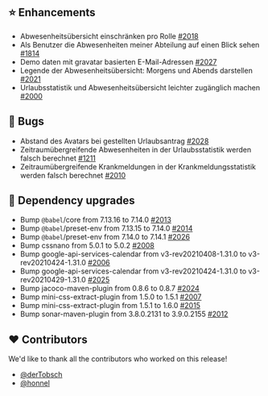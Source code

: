 ## ⭐ Enhancements

- Abwesenheitsübersicht einschränken pro Rolle [#2018](https://github.com/urlaubsverwaltung/urlaubsverwaltung/issues/2018)
- Als Benutzer die Abwesenheiten meiner Abteilung auf einen Blick sehen [#1814](https://github.com/urlaubsverwaltung/urlaubsverwaltung/issues/1814)
- Demo daten mit gravatar basierten E-Mail-Adressen [#2027](https://github.com/urlaubsverwaltung/urlaubsverwaltung/pull/2027)
- Legende der Abwesenheitsübersicht: Morgens und Abends darstellen [#2021](https://github.com/urlaubsverwaltung/urlaubsverwaltung/pull/2021)
- Urlaubsstatistik und Abwesenheitsübersicht leichter zugänglich machen [#2000](https://github.com/urlaubsverwaltung/urlaubsverwaltung/issues/2000)

## 🐞 Bugs

- Abstand des Avatars bei gestellten Urlaubsantrag [#2028](https://github.com/urlaubsverwaltung/urlaubsverwaltung/issues/2028)
- Zeitraumübergreifende Abwesenheiten in der Urlaubsstatistik werden falsch berechnet [#1211](https://github.com/urlaubsverwaltung/urlaubsverwaltung/issues/1211)
- Zeitraumübergreifende Krankmeldungen in der Krankmeldungsstatistik werden falsch berechnet [#2010](https://github.com/urlaubsverwaltung/urlaubsverwaltung/issues/2010)

## 🔨 Dependency upgrades

- Bump `@babel`/core from 7.13.16 to 7.14.0 [#2013](https://github.com/urlaubsverwaltung/urlaubsverwaltung/pull/2013)
- Bump `@babel`/preset-env from 7.13.15 to 7.14.0 [#2014](https://github.com/urlaubsverwaltung/urlaubsverwaltung/pull/2014)
- Bump `@babel`/preset-env from 7.14.0 to 7.14.1 [#2026](https://github.com/urlaubsverwaltung/urlaubsverwaltung/pull/2026)
- Bump cssnano from 5.0.1 to 5.0.2 [#2008](https://github.com/urlaubsverwaltung/urlaubsverwaltung/pull/2008)
- Bump google-api-services-calendar from v3-rev20210408-1.31.0 to v3-rev20210424-1.31.0 [#2006](https://github.com/urlaubsverwaltung/urlaubsverwaltung/pull/2006)
- Bump google-api-services-calendar from v3-rev20210424-1.31.0 to v3-rev20210429-1.31.0 [#2025](https://github.com/urlaubsverwaltung/urlaubsverwaltung/pull/2025)
- Bump jacoco-maven-plugin from 0.8.6 to 0.8.7 [#2024](https://github.com/urlaubsverwaltung/urlaubsverwaltung/pull/2024)
- Bump mini-css-extract-plugin from 1.5.0 to 1.5.1 [#2007](https://github.com/urlaubsverwaltung/urlaubsverwaltung/pull/2007)
- Bump mini-css-extract-plugin from 1.5.1 to 1.6.0 [#2015](https://github.com/urlaubsverwaltung/urlaubsverwaltung/pull/2015)
- Bump sonar-maven-plugin from 3.8.0.2131 to 3.9.0.2155 [#2012](https://github.com/urlaubsverwaltung/urlaubsverwaltung/pull/2012)

## ❤️ Contributors

We'd like to thank all the contributors who worked on this release!

- [@derTobsch](https://github.com/derTobsch)
- [@honnel](https://github.com/honnel)
